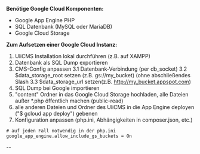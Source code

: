 **Benötige Google Cloud Komponenten:**
* Google App Engine PHP
* SQL Datenbank (MySQL oder MariaDB)
* Google Cloud Storage

**Zum Aufsetzen einer Google Cloud Instanz:**
1. UliCMS Installation lokal durchführen (z.B. auf XAMPP)
2. Datenbank als SQL Dump exportieren
3. CMS-Config anpassen
3.1 Datenbank-Verbindung (per db_socket)
3.2 $data_storage_root setzen (z.B. gs://my_bucket) (ohne abschließendes Slash
3.3 $data_storage_url setzen(z.B. http://my_bucket.appspot.com)
4. SQL Dump bei Google importieren
5. "content" Ordner in das Google Cloud Storage hochladen, alle Dateien außer *.php öffentlich machen (public-read)
7. alle anderen Dateien und Ordner des UliCMS in die App Engine deployen ("$ gcloud app deploy")
gebenen
8. Konfiguration anpassen (php.ini, Abhängigkeiten in composer.json, etc.)
```
# auf jeden Fall notwendig in der php.ini
google_app_engine.allow_include_gs_buckets = On
```
--


